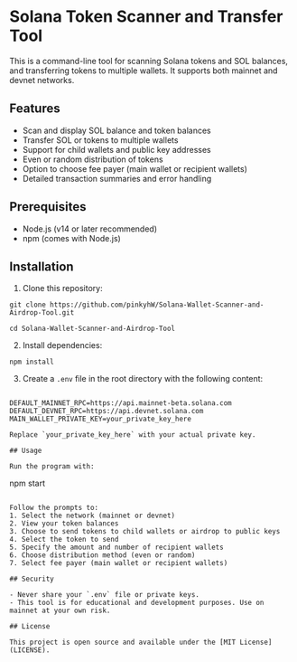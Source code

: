 # Solana Token Scanner and Transfer Tool

This is a command-line tool for scanning Solana tokens and SOL balances, and transferring tokens to multiple wallets. It supports both mainnet and devnet networks.

## Features

- Scan and display SOL balance and token balances
- Transfer SOL or tokens to multiple wallets
- Support for child wallets and public key addresses
- Even or random distribution of tokens
- Option to choose fee payer (main wallet or recipient wallets)
- Detailed transaction summaries and error handling

## Prerequisites

- Node.js (v14 or later recommended)
- npm (comes with Node.js)

## Installation

1. Clone this repository:

```
git clone https://github.com/pinkyhW/Solana-Wallet-Scanner-and-Airdrop-Tool.git
```
```
cd Solana-Wallet-Scanner-and-Airdrop-Tool
```

2. Install dependencies:
```
npm install

```

3. Create a `.env` file in the root directory with the following content:
```

DEFAULT_MAINNET_RPC=https://api.mainnet-beta.solana.com
DEFAULT_DEVNET_RPC=https://api.devnet.solana.com
MAIN_WALLET_PRIVATE_KEY=your_private_key_here

Replace `your_private_key_here` with your actual private key.

## Usage

Run the program with:

```

npm start

```

Follow the prompts to:
1. Select the network (mainnet or devnet)
2. View your token balances
3. Choose to send tokens to child wallets or airdrop to public keys
4. Select the token to send
5. Specify the amount and number of recipient wallets
6. Choose distribution method (even or random)
7. Select fee payer (main wallet or recipient wallets)

## Security

- Never share your `.env` file or private keys.
- This tool is for educational and development purposes. Use on mainnet at your own risk.

## License

This project is open source and available under the [MIT License](LICENSE).
